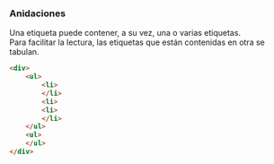 ### Anidaciones

Una etiqueta puede contener, a su vez, una o varias etiquetas.  
Para facilitar la lectura, las etiquetas que están contenidas en otra se tabulan.

```HTML
<div>
    <ul>
        <li>
        </li>
        <li>
        <li>
        </li>
    </ul>
    <ul>
    </ul>
</div>
```